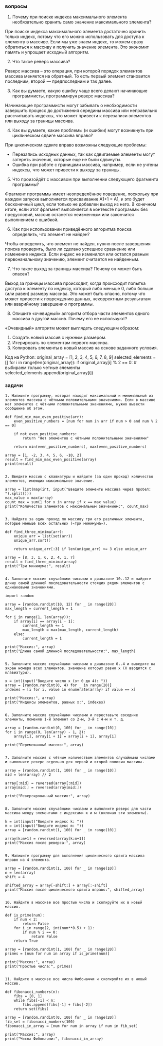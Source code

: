 ### вопросы

1. Почему при поиске индекса максимального элемента необязательно хранить само значение максимального элемента?  

При поиске индекса максимального элемента достаточно хранить только индекс, потому что его можно использовать для доступа к элементу в массиве. Если мы уже знаем индекс, то можем сразу обратиться к массиву и получить значение элемента. Это экономит память и упрощает исходный алгоритм.

2. Что такое реверс массива? 

Реверс массива – это операция, при которой порядок элементов массива меняется на обратный. То есть первый элемент становится последним, второй — предпоследним и так далее.

3. Как вы думаете, какую ошибку чаще всего делают начинающие программисты, программируя реверс массива?  

Начинающие программисты могут забывать о необходимости завершить процесс до достижения середины массива или неправильно рассчитывать индексы, что может привести к перезаписи элементов или выходу за границы массива.

4. Как вы думаете, какие проблемы (и ошибки) могут возникнуть при циклическом сдвиге массива вправо?  

При циклическом сдвиге вправо возможны следующие проблемы:
- Перезапись исходных данных, так как сдвигаемые элементы могут затереть значения, которые еще не были сдвинуты.
- Ошибка при работе с границами массива, например, если не учтены индексы, что может привести к выходу за границы.

5. Что произойдёт с массивом при выполнении следующего фрагмента программы?  

Фрагмент программы имеет неопределённое поведение, поскольку при каждом запуске выполняется присваивание A1+1 = A1, и это будет бесконечный цикл, если только не добавлен выход из него. В конечном итоге, если этот фрагмент выполняется в контексте программы без предусловий, массив останется неизменным или закончится выполнением с ошибкой.

6. Как при использовании приведённого алгоритма поиска определить, что элемент не найден?  

Чтобы определить, что элемент не найден, нужно после завершения поиска проверить, было ли сделано успешное сравнение или изменение индекса. Если индекс не изменился или остался равным первоначальному значению, элемент считается не найденным.

7. Что такое выход за границы массива? Почему он может быть опасен?  

Выход за границы массива происходит, когда происходит попытка доступа к элементу по индексу, который либо меньше 0, либо больше (или равен) размеру массива. Это может быть опасно, потому что может привести к повреждению данных, некорректным результатам или аварийному завершению программы.

8. Опишите «очевидный» алгоритм отбора части элементов одного массива в другой массив. Почему его не используют?  

«Очевидный» алгоритм может выглядеть следующим образом:

1. Создать новый массив с нужным размером.
2. Итерировать по элементам первого массива.
3. Копировать элементы в новый массив на основе заданного условия.

Код на Python:
original_array = [1, 2, 3, 4, 5, 6, 7, 8, 9]
selected_elements = []
for i in range(len(original_array)):
    if original_array[i] % 2 == 0:  # выбираем только четные элементы
        selected_elements.append(original_array[i])


### задачи 

```
1. Напишите программу, которая находит максимальный и минимальный из элементов массива с чётными положительными значениями. Если в массиве нет элементов с чётными положительными значениями, нужно вывести сообщение об этом.

def find_min_max_even_positive(arr):
    even_positive_numbers = [num for num in arr if num > 0 and num % 2 == 0]
    
    if not even_positive_numbers:
        return "Нет элементов с чётными положительными значениями"
    
    return min(even_positive_numbers), max(even_positive_numbers)

array = [1, -2, 3, 4, 5, 6, -10, 2]
result = find_min_max_even_positive(array)
print(result)


2. Введите массив с клавиатуры и найдите (за один проход) количество элементов, имеющих максимальное значение.

array = list(map(int, input("Введите элементы массива через пробел: ").split()))
max_value = max(array)
count_max = sum(1 for x in array if x == max_value)
print("Количество элементов с максимальным значением:", count_max)


3. Найдите за один проход по массиву три его различных элемента, которые меньше всех остальных («три минимума»).

def find_three_minima(arr):
    unique_arr = list(set(arr))
    unique_arr.sort()
    
    return unique_arr[:3] if len(unique_arr) >= 3 else unique_arr

array = [8, 3, 1, 6, 2, 4, 1, 7]
result = find_three_minima(array)
print("Три минимума:", result)


4. Заполните массив случайными числами в диапазоне 10..12 и найдите длину самой длинной последовательности стоящих рядом элементов с одинаковыми значениями.

import random

array = [random.randint(10, 12) for _ in range(20)]
max_length = current_length = 1

for i in range(1, len(array)):
    if array[i] == array[i - 1]:
        current_length += 1
        max_length = max(max_length, current_length)
    else:
        current_length = 1

print("Массив:", array)
print("Длина самой длинной последовательности:", max_length)


5. Заполните массив случайными числами в диапазоне 0..4 и выведите на экран номера всех элементов, значение которых равно х (Х вводится с клавиатуры).

x = int(input("Введите число x (от 0 до 4): "))
array = [random.randint(0, 4) for _ in range(20)]
indexes = [i for i, value in enumerate(array) if value == x]

print("Массив:", array)
print("Индексы элементов, равных x:", indexes)


6. Заполните массив случайными числами и переставьте соседние элементы, поменяв 1-й элемент со 2-м, 3-й с 4-м и т. д.

array = [random.randint(0, 100) for _ in range(10)]
for i in range(0, len(array) - 1, 2):
    array[i], array[i + 1] = array[i + 1], array[i]

print("Перемешанный массив:", array)


7. Заполните массив с чётным количеством элементов случайными числами и выполните реверс отдельно для первой и второй половин массива.

array = [random.randint(1, 100) for _ in range(10)]
mid = len(array) // 2

array[:mid] = reversed(array[:mid])
array[mid:] = reversed(array[mid:])

print("Реверсированный массив:", array)


8. Заполните массив случайными числами и выполните реверс для части массива между элементами с индексами к и м (включая эти элементы).

k = int(input("Введите индекс k: "))
m = int(input("Введите индекс m: "))
array = [random.randint(1, 100) for _ in range(10)]

array[k:m+1] = reversed(array[k:m+1])
print("Массив после реверса:", array)


9. Напишите программу для выполнения циклического сдвига массива вправо на 4 элемента.

array = [random.randint(1, 100) for _ in range(10)]
n = len(array)
shift = 4

shifted_array = array[-shift:] + array[:-shift]
print("Массив после циклического сдвига вправо:", shifted_array)


10. Найдите в массиве все простые числа и скопируйте их в новый массив.

def is_prime(num):
    if num < 2:
        return False
    for i in range(2, int(num**0.5) + 1):
        if num % i == 0:
            return False
    return True

array = [random.randint(1, 100) for _ in range(20)]
primes = [num for num in array if is_prime(num)]

print("Массив:", array)
print("Простые числа:", primes)


11. Найдите в массиве все числа Фибоначчи и скопируйте их в новый массив.

def fibonacci_numbers(n):
    fibs = [0, 1]
    while fibs[-1] < n:
        fibs.append(fibs[-1] + fibs[-2])
    return set(fibs)

array = [random.randint(0, 100) for _ in range(20)]
fib_set = fibonacci_numbers(100)
fibonacci_in_array = [num for num in array if num in fib_set]

print("Массив:", array)
print("Числа Фибоначчи:", fibonacci_in_array)
